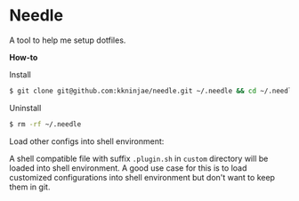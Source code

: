 # Needle

A tool to help me setup dotfiles.


**How-to**

Install

```sh
$ git clone git@github.com:kkninjae/needle.git ~/.needle && cd ~/.needle && sh needle.sh
```

Uninstall

```sh
$ rm -rf ~/.needle
```


Load other configs into shell environment:

A shell compatible file with suffix `.plugin.sh` in `custom` directory will be loaded into shell environment.
A good use case for this is to load customized configurations into shell environment but don't want to keep them in git.
